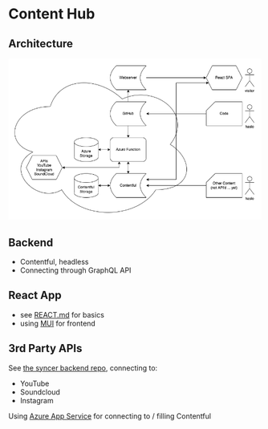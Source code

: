 # Content Hub

## Architecture

![haslo.ch Architecture](haslo.ch.drawio.png)

## Backend

* Contentful, headless
* Connecting through GraphQL API

## React App

* see [REACT.md](REACT.md) for basics
* using [MUI](https://mui.com/) for frontend

## 3rd Party APIs

See [the syncer backend repo](https://github.com/haslo/haslo_hub_syncer), connecting to:

* YouTube
* Soundcloud
* Instagram

Using [Azure App Service](https://azure.microsoft.com/en-us/services/app-service/) for connecting to / filling Contentful
